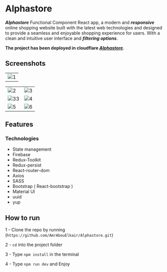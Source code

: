 # Alphastore

**_Alphastore_** Functional Component React app, a modern and **_responsive_** online shopping website built with the latest web technologies and designed to provide a seamless and enjoyable shopping experience for users. With a clean and intuitive user interface and **_filtering options_**.

**The project has been deployed in cloudflare _[Alphastore](https://alphastore.pages.dev/)_**.

## Screenshots

|                                                                                                       |
| :---------------------------------------------------------------------------------------------------- |
| ![1](https://github.com/amrmahmoud20/alphastore/assets/83710148/80a0cb62-b408-4027-be72-54eda904128e) |

|                                                                                                       |                                                                                                       |
| :---------------------------------------------------------------------------------------------------- | :---------------------------------------------------------------------------------------------------: |
| ![2](https://github.com/amrmahmoud20/alphastore/assets/83710148/eadf6e1d-ecbf-4bf4-8677-5d8c40de7c26) | ![3](https://github.com/amrmahmoud20/alphastore/assets/83710148/bdf86cd2-350d-4bc6-aa19-6a45e98be632) |
| ![33](https://github.com/amrmahmoud20/alphastore/assets/83710148/2f47bf32-f82e-4851-ae7d-34c3561177dd) | ![4](https://github.com/amrmahmoud20/alphastore/assets/83710148/68fe2032-76ec-460f-86d5-023ee1addd4e) |
| ![5](https://github.com/amrmahmoud20/alphastore/assets/83710148/d0971129-7d6a-427e-9623-54178a747bbb) | ![6](https://github.com/amrmahmoud20/alphastore/assets/83710148/d895731f-9c77-4896-b810-24c9e2913d41) |

## Features

### Technologies

- State management
- Firebase
- Redux-Toolkit
- Redux-persist
- React-router-dom
- Axios
- SASS
- Bootstrap ( React-bootstrap )
- Material UI
- uuid
- yup

## How to run

1 - Clone the repo by running (`https://github.com/AmrAbouElkair/Alphastore.git`)

2 - `cd` into the project folder

3 - Type `npm install` in the terminal

4 - Type `npm run dev` and Enjoy

